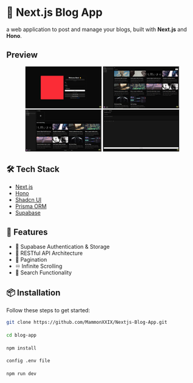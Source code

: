 # 📝 Next.js Blog App

a web application to post and manage your blogs, built with **Next.js** and **Hono**.

## Preview

<p align="center">
  <img src="public/preview/001.png" width="200"/>
  <img src="public/preview/002.png" width="200"/>
  <br/>
  <img src="public/preview/003.png" width="200"/>
  <img src="public/preview/004.png" width="200"/>
</p>

## 🛠 Tech Stack

- [Next.js](https://nextjs.org/)
- [Hono](https://hono.dev/)
- [Shadcn UI](https://ui.shadcn.com/)
- [Prisma ORM](https://www.prisma.io/)
- [Supabase](https://supabase.com/)

## 🚀 Features

- 🔐 Supabase Authentication & Storage
- 🧱 RESTful API Architecture
- 📄 Pagination
- ♾️ Infinite Scrolling
- 🔎 Search Functionality

## 📦 Installation

Follow these steps to get started:

```bash
git clone https://github.com/MammonXXIX/Nextjs-Blog-App.git

cd blog-app

npm install

config .env file

npm run dev
```
